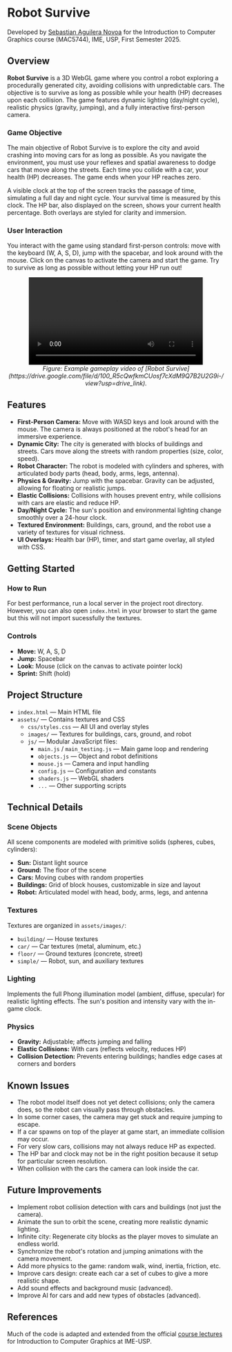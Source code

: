 # Robot Survive

Developed by [Sebastian Aguilera Novoa](http://saguileran.co/) for the Introduction to Computer Graphics course (MAC5744), IME, USP, First Semester 2025.

## Overview

**Robot Survive** is a 3D WebGL game where you control a robot exploring a procedurally generated city, avoiding collisions with unpredictable cars. The objective is to survive as long as possible while your health (HP) decreases upon each collision. The game features dynamic lighting (day/night cycle), realistic physics (gravity, jumping), and a fully interactive first-person camera.

### Game Objective 

The main objective of Robot Survive is to explore the city and avoid crashing into moving cars for as long as possible. As you navigate the environment, you must use your reflexes and spatial awareness to dodge cars that move along the streets. Each time you collide with a car, your health (HP) decreases. The game ends when your HP reaches zero.

A visible clock at the top of the screen tracks the passage of time, simulating a full day and night cycle. Your survival time is measured by this clock. The HP bar, also displayed on the screen, shows your current health percentage. Both overlays are styled for clarity and immersion.

### User Interaction

You interact with the game using standard first-person controls: move with the keyboard (W, A, S, D), jump with the spacebar, and look around with the mouse. Click on the canvas to activate the camera and start the game. Try to survive as long as possible without letting your HP run out!

<p align="center">
  <video src="assets/images/videos/example.mp4" controls width="80%">
    Your browser does not support the video tag.
  </video>
  <br>
  <em>Figure: Example gameplay video of [Robot Survive](https://drive.google.com/file/d/100_R5cQwfkmCUosf7cXdM9Q7B2U2G9i-/view?usp=drive_link).</em>
</p>

## Features

- **First-Person Camera:** Move with WASD keys and look around with the mouse. The camera is always positioned at the robot's head for an immersive experience.
- **Dynamic City:** The city is generated with blocks of buildings and streets. Cars move along the streets with random properties (size, color, speed).
- **Robot Character:** The robot is modeled with cylinders and spheres, with articulated body parts (head, body, arms, legs, antenna).
- **Physics & Gravity:** Jump with the spacebar. Gravity can be adjusted, allowing for floating or realistic jumps.
- **Elastic Collisions:** Collisions with houses prevent entry, while collisions with cars are elastic and reduce HP.
- **Day/Night Cycle:** The sun's position and environmental lighting change smoothly over a 24-hour clock.
- **Textured Environment:** Buildings, cars, ground, and the robot use a variety of textures for visual richness.
- **UI Overlays:** Health bar (HP), timer, and start game overlay, all styled with CSS.

## Getting Started

### How to Run

For best performance, run a local server in the project root directory. However, you can also open `index.html` in your browser to start the game but this will not import sucessfully the textures.

### Controls

- **Move:** W, A, S, D
- **Jump:** Spacebar
- **Look:** Mouse (click on the canvas to activate pointer lock)
- **Sprint:** Shift (hold)

## Project Structure

- `index.html` — Main HTML file
- `assets/` — Contains textures and CSS
  - `css/styles.css` — All UI and overlay styles
  - `images/` — Textures for buildings, cars, ground, and robot
  - `js/` — Modular JavaScript files:
    - `main.js` / `main_testing.js` — Main game loop and rendering
    - `objects.js` — Object and robot definitions
    - `mouse.js` — Camera and input handling
    - `config.js` — Configuration and constants
    - `shaders.js` — WebGL shaders
    - `...` — Other supporting scripts

## Technical Details

### Scene Objects

All scene components are modeled with primitive solids (spheres, cubes, cylinders):
- **Sun:** Distant light source
- **Ground:** The floor of the scene
- **Cars:** Moving cubes with random properties
- **Buildings:** Grid of block houses, customizable in size and layout
- **Robot:** Articulated model with head, body, arms, legs, and antenna

### Textures

Textures are organized in `assets/images/`:
- `building/` — House textures
- `car/` — Car textures (metal, aluminum, etc.)
- `floor/` — Ground textures (concrete, street)
- `simple/` — Robot, sun, and auxiliary textures

### Lighting

Implements the full Phong illumination model (ambient, diffuse, specular) for realistic lighting effects. The sun's position and intensity vary with the in-game clock.

### Physics

- **Gravity:** Adjustable; affects jumping and falling
- **Elastic Collisions:** With cars (reflects velocity, reduces HP)
- **Collision Detection:** Prevents entering buildings; handles edge cases at corners and borders

## Known Issues

- The robot model itself does not yet detect collisions; only the camera does, so the robot can visually pass through obstacles.
- In some corner cases, the camera may get stuck and require jumping to escape.
- If a car spawns on top of the player at game start, an immediate collision may occur.
- For very slow cars, collisions may not always reduce HP as expected.
- The HP bar and clock may not be in the right position because it setup for particular screen resolution.
- When collision with the cars the camera can look inside the car.


## Future Improvements

- Implement robot collision detection with cars and buildings (not just the camera).
- Animate the sun to orbit the scene, creating more realistic dynamic lighting.
- Infinite city: Regenerate city blocks as the player moves to simulate an endless world.
- Synchronize the robot's rotation and jumping animations with the camera movement.
- Add more physics to the game: random walk, wind, inertia, friction, etc.  
- Improve cars design: create each car a set of cubes to give a more realistic shape.
- Add sound effects and background music (advanced).
- Improve AI for cars and add new types of obstacles (advanced).

## References

Much of the code is adapted and extended from the official [course lectures](https://panda.ime.usp.br/introcg/static/introcg/) for Introduction to Computer Graphics at IME-USP.
